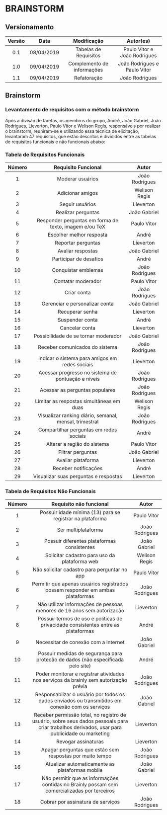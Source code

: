# BRAINSTORM

## Versionamento

| Versão |    Data    |             Modificação             |           Autor(es)          |
| :----: | :--------: | :---------------------------------: | :--------------------------: |
|  0.1   | 08/04/2019 |        Tabelas de Requisitos        | Paulo Vitor e João Rodrigues |
|  1.0   | 09/04/2019 |      Complemento de informações     | João Rodrigues e Paulo Vitor |
|  1.1   | 09/04/2019 |             Refatoração             |        João Rodrigues        |

## Brainstorm

### Levantamento de requisitos com o método brainstorm

Após a divisão de tarefas, os membros do grupo, André, João Gabriel, João Rodrigues, Lieverton, Paulo Vitor e Welison Regis, responsáveis por realizar o brainstorm, reuniram-se e utilizando essa técnica de elicitação, levantaram 47 requisitos, que estão descritos e divididos entre as tabelas de requisitos funcionais e não funcionais abaixo:

### Tabela de Requisitos Funcionais

|  Número | Requisito Funcional | Autor |
|  :----: | :-----------------: | :---: |
|  1 | Moderar usuários | João Rodrigues |
|  2 | Adicionar amigos | Welison Regis  |
|  3 | Seguir usuários  | Lieverton |
|  4 | Realizar perguntas | João Gabriel |
|  5 | Responder perguntas em forma de texto, imagem e/ou TeX | Paulo Vitor |
|  6 | Escolher melhor resposta | André |
|  7 | Reportar perguntas | Lieverton |
|  8 | Avaliar respostas | João Gabriel | 
|  9 | Participar de desafios | André | 
| 10 | Conquistar emblemas | João Rodrigues |
| 11 | Contatar moderador | Paulo Vitor |
| 12 | Criar conta | João Rodrigues |
| 13 | Gerenciar e personalizar conta | João Gabriel |
| 14 | Recuperar senha | Lieverton |
| 15 | Suspender conta | André |
| 16 | Cancelar conta | Lieverton |
| 17 | Possibilidade de se tornar moderador | João Gabriel |
| 18 | Receber comunicados do sistema | João Rodrigues |
| 19 | Indicar o sistema para amigos em redes sociais | Lieverton |
| 20 | Acessar progresso no sistema de pontuação e níveis | João Rodrigues |
| 21 | Acessar as perguntas populares | João Rodrigues |
| 22 | Limitar as respostas simultâneas em duas | Welison Regis |
| 23 | Visualizar ranking diário, semanal, mensal, trimestral | João Rodrigues |
| 24 | Compartilhar perguntas em redes sociais | André | 
| 25 | Alterar a região do sistema | Paulo Vitor |
| 26 | Filtrar perguntas | João Gabriel |
| 27 | Avaliar plataforma | Lieverton | 
| 28 | Receber notificações | André |
| 29 | Visualizar suas perguntas e respostas | Lieverton |

### Tabela de Requisitos Não Funcionais

|  Número | Requisito não funcional | Autor |
|  :----: | :---------------------: | :---: |
| 1 | Possuir idade mínima (13) para se registrar na plataforma | Paulo Vitor |
| 2 | Ser multiplataforma | João Rodrigues |
| 3 | Possuir diferentes plataformas consistentes | João Gabriel |
| 4 | Solicitar cadastro para uso da plataforma web | Welison Regis |
| 5 | Não solicitar cadastro para perguntar no app | Paulo Vitor | 
| 6 | Permitir que apenas usuários registrados possam responder em ambas plataformas | João Rodrigues |
| 7 | Não utilizar informações de pessoas menores de 16 anos sem autorizacão | Lieverton |
| 8 | Possuir termos de uso e politicas de privacidade consistentes entre as plataformas | André |
| 9 | Necessitar de conexão com a Internet | João Gabriel |
| 10 | Possuir medidas de segurança para protecão de dados (não especificada pelo site) | André |
| 11 | Poder monitorar e registrar atividades nos serviços da brainly sem autorização prévia | João Rodrigues |
| 12 | Responsabiizar o usuário por todos os dados enviados ou transmitidos em conexão com os serviços | João Gabriel |
| 13 | Receber permissão total, no registro de usuário, sobre seus dados pessoais para criar trabalhos derivados, usar para publicidade ou marketing | Lieverton |
| 14 | Revogar assinaturas | Lieverton |
| 15 | Apagar perguntas que estão sem respostas por muito tempo | João Rodrigues |
| 16 | Atualizar automaticamente as plataformas mobile | João Gabriel | 
| 17 | Não permitir que as informações contidas no Brainly possam sem comercializadas por terceiros | Lieverton |
| 18 | Cobrar por assinatura de serviços | João Rodrigues |